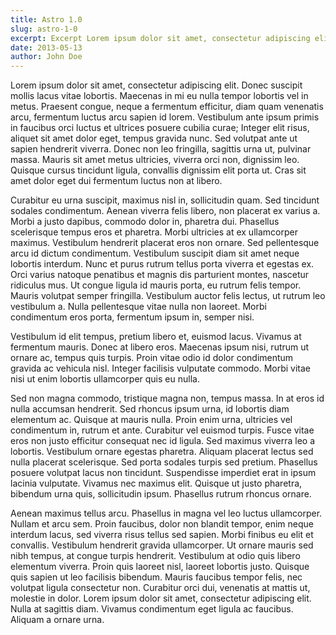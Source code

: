 ```yaml
---
title: Astro 1.0
slug: astro-1-0
excerpt: Excerpt Lorem ipsum dolor sit amet, consectetur adipiscing elit. Aliquam eu mauris vitae erat convallis lacinia quis eu turpis. Ut id rhoncus ex. Quisque nec velit eu sem eleifend tristique. Donec eu arcu sit amet sapien tincidunt malesuada. Sed quis diam non lacus feugiat condimentum. Curabitur eleifend massa enim, pharetra consequat lorem posuere eget. Suspendisse ipsum nibh, imperdiet id volutpat scelerisque, malesuada sed sem. Quisque finibus sapien quis ex interdum, id cursus turpis tempus. Vivamus odio nulla, pellentesque nec blandit non, ornare malesuada magna. Vivamus fringilla porta lobortis. Mauris quis libero justo.
date: 2013-05-13
author: John Doe
---
```


Lorem ipsum dolor sit amet, consectetur adipiscing elit. Donec suscipit mollis lacus vitae lobortis. Maecenas in mi eu nulla tempor lobortis vel in metus. Praesent congue, neque a fermentum efficitur, diam quam venenatis arcu, fermentum luctus arcu sapien id lorem. Vestibulum ante ipsum primis in faucibus orci luctus et ultrices posuere cubilia curae; Integer elit risus, aliquet sit amet dolor eget, tempus gravida nunc. Sed volutpat ante ut sapien hendrerit viverra. Donec non leo fringilla, sagittis urna ut, pulvinar massa. Mauris sit amet metus ultricies, viverra orci non, dignissim leo. Quisque cursus tincidunt ligula, convallis dignissim elit porta ut. Cras sit amet dolor eget dui fermentum luctus non at libero.

Curabitur eu urna suscipit, maximus nisl in, sollicitudin quam. Sed tincidunt sodales condimentum. Aenean viverra felis libero, non placerat ex varius a. Morbi a justo dapibus, commodo dolor in, pharetra dui. Phasellus scelerisque tempus eros et pharetra. Morbi ultricies at ex ullamcorper maximus. Vestibulum hendrerit placerat eros non ornare. Sed pellentesque arcu id dictum condimentum. Vestibulum suscipit diam sit amet neque lobortis interdum. Nunc et purus rutrum tellus porta viverra et egestas ex. Orci varius natoque penatibus et magnis dis parturient montes, nascetur ridiculus mus. Ut congue ligula id mauris porta, eu rutrum felis tempor. Mauris volutpat semper fringilla. Vestibulum auctor felis lectus, ut rutrum leo vestibulum a. Nulla pellentesque vitae nulla non laoreet. Morbi condimentum eros porta, fermentum ipsum in, semper nisi.

Vestibulum id elit tempus, pretium libero et, euismod lacus. Vivamus at fermentum mauris. Donec at libero eros. Maecenas ipsum nisi, rutrum ut ornare ac, tempus quis turpis. Proin vitae odio id dolor condimentum gravida ac vehicula nisl. Integer facilisis vulputate commodo. Morbi vitae nisi ut enim lobortis ullamcorper quis eu nulla.

Sed non magna commodo, tristique magna non, tempus massa. In at eros id nulla accumsan hendrerit. Sed rhoncus ipsum urna, id lobortis diam elementum ac. Quisque at mauris nulla. Proin enim urna, ultricies vel condimentum in, rutrum et ante. Curabitur vel euismod turpis. Fusce vitae eros non justo efficitur consequat nec id ligula. Sed maximus viverra leo a lobortis. Vestibulum ornare egestas pharetra. Aliquam placerat lectus sed nulla placerat scelerisque. Sed porta sodales turpis sed pretium. Phasellus posuere volutpat lacus non tincidunt. Suspendisse imperdiet erat in ipsum lacinia vulputate. Vivamus nec maximus elit. Quisque ut justo pharetra, bibendum urna quis, sollicitudin ipsum. Phasellus rutrum rhoncus ornare.

Aenean maximus tellus arcu. Phasellus in magna vel leo luctus ullamcorper. Nullam et arcu sem. Proin faucibus, dolor non blandit tempor, enim neque interdum lacus, sed viverra risus tellus sed sapien. Morbi finibus eu elit et convallis. Vestibulum hendrerit gravida ullamcorper. Ut ornare mauris sed nibh tempus, at congue turpis hendrerit. Vestibulum at odio quis libero elementum viverra. Proin quis laoreet nisl, laoreet lobortis justo. Quisque quis sapien ut leo facilisis bibendum. Mauris faucibus tempor felis, nec volutpat ligula consectetur non. Curabitur orci dui, venenatis at mattis ut, molestie in dolor. Lorem ipsum dolor sit amet, consectetur adipiscing elit. Nulla at sagittis diam. Vivamus condimentum eget ligula ac faucibus. Aliquam a ornare urna.
